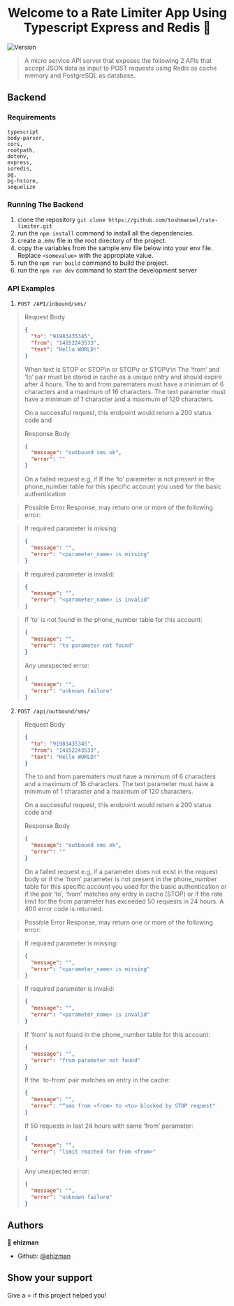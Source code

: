 <h1 align="center">Welcome to a Rate Limiter App Using Typescript Express and Redis 👋</h1>
<p>
  <img alt="Version" src="https://img.shields.io/badge/version-1.0-blue.svg?cacheSeconds=2592000" />
</p>

> A micro service API server that exposes the following 2 APIs that accept JSON data as input to POST requests using Redis as cache memory and PostgreSQL as database.

## Backend

### Requirements

```
typescript
body-parser,
cors,
rootpath,
dotenv,
express,
ioredis,
pg,
pg-hstore,
sequelize
```

### Running The Backend

1. clone the repository `git clone https://github.com/toshmanuel/rate-limiter.git`
1. run the `npm install` command to install all the dependencies.
1. create a .env file in the root directory of the project.
1. copy the variables from the sample env file below into your env file. Replace `<somevalue>` with the appropiate value.
1. run the `npm run build` command to build the project.
1. run the `npm run dev` command to start the development server

### API Examples

1. `POST /API/inbound/sms/`

> Request Body
>
> ```json
> {
>   "to": "91983435345",
>   "from": "14152243533",
>   "text": "Hello WORLD!"
> }
> ```
>
> When text is STOP or STOP\n or STOP\r or STOP\r\n The ‘from’ and ‘to’ pair must be stored in cache as a unique entry and should expire after 4 hours. The to and from parematers must have a minimum of 6 characters and a maximum of 16 characters. The text parameter must have a minimum of 1 character and a maximum of 120 characters.
>
> On a successful request, this endpoint would return a 200 status code and
>
> Response Body
>
> ```json
> {
>   "message": "outbound sms ok",
>   "error": ""
> }
> ```
>
> On a failed request e.g, if If the ‘to’ parameter is not present in the phone_number table for this specific account you used for the basic authentication

> Possible Error Response, may return one or more of the following error:

> If required parameter is missing:
>
> ```json
> {
>   "message": "",
>   "error": "<parameter_name> is missing"
> }
> ```

> If required parameter is invalid:
>
> ```json
> {
>   "message": "",
>   "error": "<parameter_name> is invalid"
> }
> ```

> If ‘to’ is not found in the phone_number table for this account:
>
> ```json
> {
>   "message": "",
>   "error": "to parameter not found"
> }
> ```
>
> Any unexpected error:
>
> ```json
> {
>   "message": "",
>   "error": "unknown failure"
> }
> ```

2. `POST /api/outbound/sms/`

> Request Body
>
> ```json
> {
>   "to": "91983435345",
>   "from": "14152243533",
>   "text": "Hello WORLD!"
> }
> ```
>
> The to and from parematers must have a minimum of 6 characters and a maximum of 16 characters. The text parameter must have a minimum of 1 character and a maximum of 120 characters.
>
> On a successful request, this endpoint would return a 200 status code and
>
> Response Body
>
> ```json
> {
>   "message": "outbound sms ok",
>   "error": ""
> }
> ```
>
> On a failed request e.g, if a parameter does not exist in the request body or if the ‘from’ parameter is not present in the phone_number table for this specific account
> you used for the basic authentication or if the pair ‘to’, ‘from’ matches any entry in cache (STOP) or if the rate limit for the from parameter has exceeded 50 requests in 24 hours. A 400 error code is returned.

> Possible Error Response, may return one or more of the following error:

> If required parameter is missing:
>
> ```json
> {
>   "message": "",
>   "error": "<parameter_name> is missing"
> }
> ```

> If required parameter is invalid:
>
> ```json
> {
>   "message": "",
>   "error": "<parameter_name> is invalid"
> }
> ```

> If ‘from’ is not found in the phone_number table for this account:
>
> ```json
> {
>   "message": "",
>   "error": "from parameter not found"
> }
> ```
>
> If the `to-from’ pair matches an entry in the cache:
>
> ```json
> {
>   "message": "",
>   "error": "“sms from <from> to <to> blocked by STOP request"
> }
> ```
>
> If 50 requests in last 24 hours with same ‘from’ parameter:
>
> ```json
> {
>   "message": "",
>   "error": "limit reached for from <from>"
> }
> ```

> Any unexpected error:
>
> ```json
> {
>   "message": "",
>   "error": "unknown failure"
> }
> ```

## Authors

👤 **ehizman**

- Github: [@ehizman](https://github.com/ehizman)

## Show your support

Give a ⭐️ if this project helped you!
